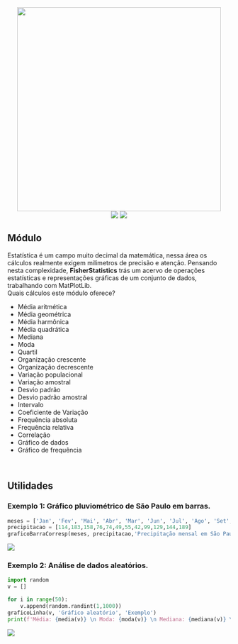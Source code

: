 <div align="center">
<img width=460px src='https://user-images.githubusercontent.com/110111018/267866057-56f1bf60-7067-4b36-813e-9a9bfc4b9e94.png'>
<br>
<img src="https://img.shields.io/github/license/lulu-ancacio/numbersOf?style=plastic">
<img src="http://img.shields.io/static/v1?label=language&message=python&color=rgb(0, 154, 69)&style=plastic">
</div>

<h2>Módulo</h2>
<p>
Estatística é um campo muito decimal da matemática, nessa área os cálculos realmente exigem milimetros de precisão e atenção. Pensando nesta complexidade, <strong>FisherStatistics</strong> trás um acervo de operações estatísticas e representações gráficas de um conjunto de dados, trabalhando com MatPlotLib.
<br>
Quais cálculos este módulo oferece?
<ul>
<li>Média aritmética</li>
<li>Média geométrica</li>
<li>Média harmônica</li>
<li>Média quadrática</li>
<li>Mediana</li>
<li>Moda</li>
<li>Quartil</li>
<li>Organização crescente</li>
<li>Organização decrescente</li>
<li>Variação populacional</li>
<li>Variação amostral</li>
<li>Desvio padrão</li>
<li>Desvio padrão amostral</li>
<li>Intervalo</li>
<li>Coeficiente de Variação</li>
<li>Frequência absoluta</li>
<li>Frequência relativa</li>
<li>Correlação</li>
<li>Gráfico de dados</li>
<li>Gráfico de frequência</li>
</ul>
</p>

<br>
<p>
  <h2>Utilidades</h2>
  <h3>Exemplo 1: Gráfico pluviométrico de São Paulo em barras.</h3>
    
```python
meses = ['Jan', 'Fev', 'Mai', 'Abr', 'Mar', 'Jun', 'Jul', 'Ago', 'Set', 'Out', 'Nov', 'Dez']
precipitacao = [114,183,158,76,74,49,55,42,99,129,144,189]
graficoBarraCorresp(meses, precipitacao,'Precipitação mensal em São Paulo - SP (2022)','Mês', 'Pluviosidade (mm)')
```

  <img src='https://user-images.githubusercontent.com/110111018/268549670-8cc80dd8-3cd1-4a81-96c2-2b43261ed487.png'>

  <h3>Exemplo 2: Análise de dados aleatórios.</h3>

```python
import random
v = []

for i in range(50):
    v.append(random.randint(1,1000))
graficoLinha(v, 'Gráfico aleatório', 'Exemplo')
print(f'Média: {media(v)} \n Moda: {moda(v)} \n Mediana: {mediana(v)} \n Quartil: {quartil(v)} \n Desvio padrão: {desvioPadrao(v)} \n Frequência Absoluta: {frequenciaAbs(v)}')
```

<img src='https://user-images.githubusercontent.com/110111018/268543588-8ef76a23-0acc-42a4-90b1-1d0a0d5060ee.png'>
  
  </p>

